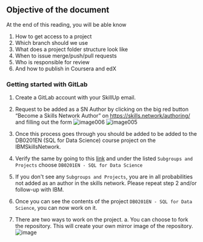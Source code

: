 ## Objective of the document
At the end of this reading, you will be able know
1. How to get access to a project
2. Which branch should we use
3. What does a project folder structure look like
4. When to issue merge/push/pull requests
5. Who is responsible for review
6. And how to publish in Coursera and edX

### Getting started with GitLab

1. Create a GitLab account with your SkillUp email.

2. Request to be added as a SN Author by clicking on the big red button “Become a Skills Network Author” on https://skills.network/authoring/ and filling out the form
![image006](https://user-images.githubusercontent.com/43871747/84617033-626bc900-aeeb-11ea-91fc-08478849be40.jpg)
![image005](https://user-images.githubusercontent.com/43871747/84617036-65ff5000-aeeb-11ea-9d10-199719635f50.jpg)


3. Once this process goes through you should be added to be added to the DB0201EN (SQL for Data Science) course project on the IBMSkillsNetwork.

4. Verify the same by going to this [link](https://gitlab.com/ibm/skills-network/courses) and under the listed `Subgroups and Projects` choose `DB0201EN - SQL for Data Science`

5. If you don't see any `Subgroups and Projects`, you are in all probabilities not added as an author in the skills network. Please repeat step 2 and/or follow-up with IBM.

6. Once you can see the contents of the project `DB0201EN - SQL for Data Science`, you can now work on it. 

7. There are two ways to work on the project. 
    a. You can choose to fork the repository. This will create your own mirror image of the repository.
    ![image](https://user-images.githubusercontent.com/43871747/84616919-fd17d800-aeea-11ea-97b2-bc49b3d3b8f2.png)
    


